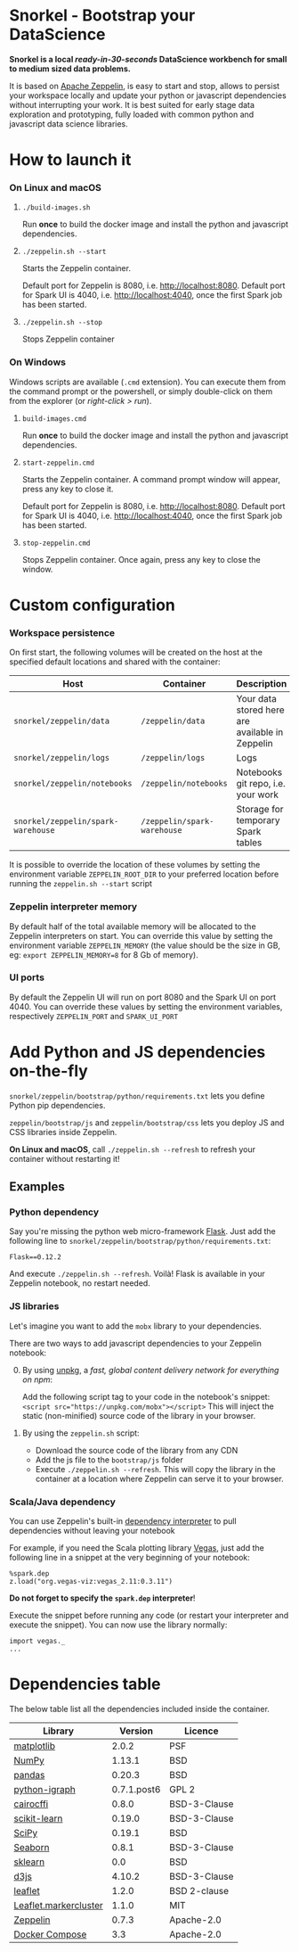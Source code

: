 Snorkel - Bootstrap your DataScience
====

__Snorkel is a local _ready-in-30-seconds_ DataScience workbench for small to medium sized data problems.__

It is based on [Apache Zeppelin](https://zeppelin.apache.org), is easy to start and stop, allows to persist your workspace
locally and update your python or javascript dependencies without interrupting your work. It is best suited
for early stage data exploration and prototyping, fully loaded with common python and javascript
data science libraries.


# How to launch it

### On Linux and macOS

1. `./build-images.sh`

   Run __once__ to build the docker image and install the python and javascript dependencies.
   
2. `./zeppelin.sh --start`

   Starts the Zeppelin container.
   
   Default port for Zeppelin is 8080, i.e. [http://localhost:8080](http://localhost:8080).
   Default port for Spark UI is 4040, i.e. [http://localhost:4040](http://localhost:4040), once the first Spark job
   has been started.
   
3. `./zeppelin.sh --stop`

   Stops Zeppelin container
   

### On Windows

Windows scripts are available (`.cmd` extension). You can execute them from the command prompt or the powershell, or simply double-click on them from the explorer (or _right-click > run_).

1. `build-images.cmd`

   Run __once__ to build the docker image and install the python and javascript dependencies.
   
2. `start-zeppelin.cmd`

   Starts the Zeppelin container. A command prompt window will appear, press any key to close it.
   
   Default port for Zeppelin is 8080, i.e. [http://localhost:8080](http://localhost:8080).
   Default port for Spark UI is 4040, i.e. [http://localhost:4040](http://localhost:4040), once the first Spark job
   has been started.
   
3. `stop-zeppelin.cmd`

   Stops Zeppelin container. Once again, press any key to close the window.

# Custom configuration

### Workspace persistence

On first start, the following volumes will be created on the host at the specified default locations and shared 
with the container:

Host | Container | Description
--- | --- | ---
`snorkel/zeppelin/data` | `/zeppelin/data` | Your data stored here are available in Zeppelin
`snorkel/zeppelin/logs` | `/zeppelin/logs` | Logs
`snorkel/zeppelin/notebooks` | `/zeppelin/notebooks` | Notebooks git repo, i.e. your work
`snorkel/zeppelin/spark-warehouse` | `/zeppelin/spark-warehouse` | Storage for temporary Spark tables

It is possible to override the location of these volumes by setting the environment variable `ZEPPELIN_ROOT_DIR` 
to your preferred location before running the `zeppelin.sh --start` script

### Zeppelin interpreter memory

By default half of the total available memory will be allocated to the Zeppelin interpreters on start.
You can override this value by setting the environment variable `ZEPPELIN_MEMORY` (the value should be the size in GB, eg: `export ZEPPELIN_MEMORY=8` for 8 Gb of memory).

### UI ports

By default the Zeppelin UI will run on port 8080 and the Spark UI on port 4040. 
You can override these values by setting the environment variables, respectively `ZEPPELIN_PORT` and `SPARK_UI_PORT`

# Add Python and JS dependencies on-the-fly

`snorkel/zeppelin/bootstrap/python/requirements.txt` lets you define Python pip dependencies.

`zeppelin/bootstrap/js` and `zeppelin/bootstrap/css` lets you deploy JS and CSS libraries inside Zeppelin.

__On Linux and macOS__, call `./zeppelin.sh --refresh` to refresh your container without restarting it!

## Examples

### Python dependency

Say you're missing the python web micro-framework [Flask](https://github.com/pallets/flask). Just add the following line to
`snorkel/zeppelin/bootstrap/python/requirements.txt`:

    Flask==0.12.2
    
And execute `./zeppelin.sh --refresh`. Voilà! Flask is available in your Zeppelin notebook, no restart needed. 

### JS libraries

Let's imagine you want to add the `mobx` library to your dependencies.

There are two ways to add javascript dependencies to your Zeppelin notebook: 

0. By using [unpkg](https://unpkg.com), a _fast, global content delivery network for everything on npm_:

    Add the following script tag to your code in the notebook's snippet: 
                `<script src="https://unpkg.com/mobx"></script>`
    This will inject the static (non-minified) source code of the library in your browser.
    
0. By using the `zeppelin.sh` script:

    * Download the source code of the library from any CDN
    * Add the js file to the `bootstrap/js` folder
    * Execute `./zeppelin.sh --refresh`. This will copy the library in the container at a location where Zeppelin can serve it to your browser.

### Scala/Java dependency

You can use Zeppelin's built-in
[dependency interpreter](https://zeppelin.apache.org/docs/0.7.3/interpreter/spark.html#3-dynamic-dependency-loading-via-sparkdep-interpreter)
to pull dependencies without leaving your notebook

For example, if you need the Scala plotting library [Vegas](https://github.com/vegas-viz/Vegas), just add the following 
line in a snippet at the very beginning of your notebook:

    %spark.dep
    z.load("org.vegas-viz:vegas_2.11:0.3.11")

__Do not forget to specify the `spark.dep` interpreter__!
    
    
Execute the snippet before running any code (or restart your interpreter and execute the snippet).
You can now use the library normally:

    import vegas._
    ...


# Dependencies table

The below table list all the dependencies included inside the container.

Library | Version | Licence
--- | --- | ---
[matplotlib](https://matplotlib.org/) | 2.0.2 | PSF
[NumPy](http://www.numpy.org/) | 1.13.1 | BSD
[pandas](http://pandas.pydata.org/) | 0.20.3 | BSD
[python-igraph](http://igraph.org/) | 0.7.1.post6 | GPL 2 
[cairocffi](https://github.com/Kozea/cairocffi) | 0.8.0 | BSD-3-Clause
[scikit-learn](http://scikit-learn.org/stable/) | 0.19.0 | BSD-3-Clause
[SciPy](https://www.scipy.org/) | 0.19.1 | BSD
[Seaborn](https://seaborn.pydata.org/) | 0.8.1 | BSD-3-Clause
[sklearn](http://scikit-learn.org/) | 0.0 | BSD
[d3js](https://d3js.org/) | 4.10.2 | BSD-3-Clause
[leaflet](http://leafletjs.com) | 1.2.0 | BSD 2-clause
[Leaflet.markercluster](https://github.com/Leaflet/Leaflet.markercluster) | 1.1.0 | MIT
[Zeppelin](https://zeppelin.apache.org) | 0.7.3 | Apache-2.0
[Docker Compose](https://github.com/docker/compose) | 3.3 | Apache-2.0
